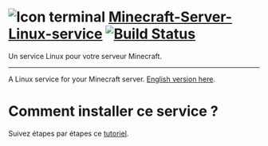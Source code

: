 ![Icon terminal](http://findicons.com/files/icons/1728/still_life/128/gnome_terminal.png)
[Minecraft-Server-Linux-service](http://service-minecraft.unixfox.eu) [![Build Status](https://travis-ci.org/unixfox/Minecraft-Server-Linux-service.svg?branch=master)](https://travis-ci.org/unixfox/Minecraft-Server-Linux-service)
==============================

Un service Linux pour votre serveur Minecraft.

--------------------------

A Linux service for your Minecraft server. [English version here](https://github.com/unixfox/Minecraft-Server-Linux-service/tree/master-en).

# Comment installer ce service ?

Suivez étapes par étapes ce [tutoriel](http://service-minecraft.unixfox.eu/installation/).
